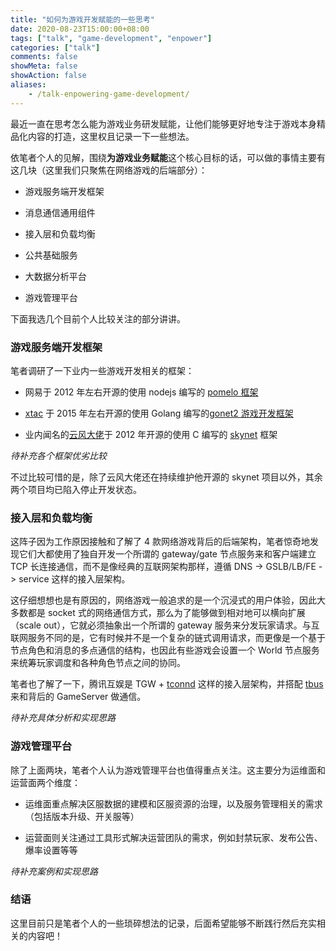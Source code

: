 ```yaml
---
title: "如何为游戏开发赋能的一些思考"
date: 2020-08-23T15:00:00+08:00
tags: ["talk", "game-development", "enpower"]
categories: ["talk"]
comments: false
showMeta: false
showAction: false
aliases:
    - /talk-enpowering-game-development/
---
```


最近一直在思考怎么能为游戏业务研发赋能，让他们能够更好地专注于游戏本身精品化内容的打造，这里权且记录一下一些想法。

<!--more-->

依笔者个人的见解，围绕**为游戏业务赋能**这个核心目标的话，可以做的事情主要有这几块（这里我们只聚焦在网络游戏的后端部分）：

- 游戏服务端开发框架

- 消息通信通用组件

- 接入层和负载均衡

- 公共基础服务

- 大数据分析平台

- 游戏管理平台

下面我选几个目前个人比较关注的部分讲讲。

### 游戏服务端开发框架

笔者调研了一下业内一些游戏开发相关的框架：

- 网易于 2012 年左右开源的使用 nodejs 编写的 [pomelo 框架](https://github.com/NetEase/pomelo)

- [xtac](https://github.com/xtaci) 于 2015 年左右开源的使用 Golang 编写的[gonet2 游戏开发框架](https://github.com/gonet2)

- 业内闻名的[云风大佬](https://github.com/cloudwu)于 2012 年开源的使用 C 编写的 [skynet](https://github.com/cloudwu/skynet) 框架

*待补充各个框架优劣比较*

不过比较可惜的是，除了云风大佬还在持续维护他开源的 skynet 项目以外，其余两个项目均已陷入停止开发状态。

### 接入层和负载均衡

这阵子因为工作原因接触和了解了 4 款网络游戏背后的后端架构，笔者惊奇地发现它们大都使用了独自开发一个所谓的 gateway/gate 节点服务来和客户端建立 TCP 长连接通信，而不是像经典的互联网架构那样，遵循 DNS -> GSLB/LB/FE -> service 这样的接入层架构。

这仔细想想也是有原因的，网络游戏一般追求的是一个沉浸式的用户体验，因此大多数都是 socket 式的网络通信方式，那么为了能够做到相对地可以横向扩展（scale out），它就必须抽象出一个所谓的 gateway 服务来分发玩家请求。与互联网服务不同的是，它有时候并不是一个复杂的链式调用请求，而更像是一个基于节点角色和消息的多点通信的结构，也因此有些游戏会设置一个 World 节点服务来统筹玩家调度和各种角色节点之间的协同。

笔者也了解了一下，腾讯互娱是 TGW + [tconnd](https://sdk.gcloud.tencent.com/documents/details/%E7%BD%91%E7%BB%9C%E8%BF%9E%E6%8E%A5%20Connector) 这样的接入层架构，并搭配 [tbus](https://github.com/hellokangning/TSF4G) 来和背后的 GameServer 做通信。

*待补充具体分析和实现思路*

### 游戏管理平台

除了上面两块，笔者个人认为游戏管理平台也值得重点关注。这主要分为运维面和运营面两个维度：

- 运维面重点解决区服数据的建模和区服资源的治理，以及服务管理相关的需求（包括版本升级、开关服等）

- 运营面则关注通过工具形式解决运营团队的需求，例如封禁玩家、发布公告、爆率设置等等

*待补充案例和实现思路*

### 结语

这里目前只是笔者个人的一些琐碎想法的记录，后面希望能够不断践行然后充实相关的内容吧！
